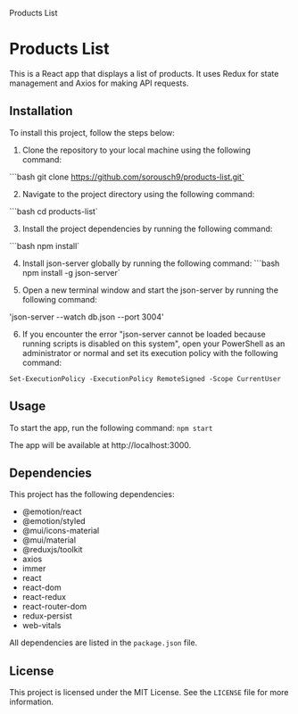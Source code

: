 Products List

# Products List

This is a React app that displays a list of products. It uses Redux for state management and Axios for making API requests.

## Installation

To install this project, follow the steps below:

1. Clone the repository to your local machine using the following command:

```bash git clone https://github.com/sorousch9/products-list.git`

2. Navigate to the project directory using the following command:

```bash cd products-list`


3. Install the project dependencies by running the following command:

```bash npm install`

4. Install json-server globally by running the following command:
  ```bash npm install -g json-server`

5. Open a new terminal window and start the json-server by running the following command:


'json-server --watch db.json --port 3004'

6. If you encounter the error "json-server cannot be loaded because running scripts is disabled on this system", open your PowerShell as an administrator or normal and set its execution policy with the following command:

 `Set-ExecutionPolicy -ExecutionPolicy RemoteSigned -Scope CurrentUser`

## Usage

To start the app, run the following command:
`npm start`

The app will be available at http://localhost:3000.

## Dependencies

This project has the following dependencies:

- @emotion/react
- @emotion/styled
- @mui/icons-material
- @mui/material
- @reduxjs/toolkit
- axios
- immer
- react
- react-dom
- react-redux
- react-router-dom
- redux-persist
- web-vitals

All dependencies are listed in the `package.json` file.

## License

This project is licensed under the MIT License. See the `LICENSE` file for more information.
